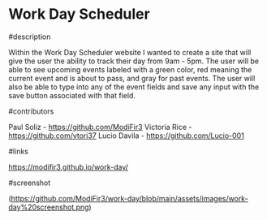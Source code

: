 # Work Day Scheduler

#description

Within the Work Day Scheduler website I wanted to create a site that will give the user the ability to track their day from 9am - 5pm. The user will be able to see upcoming events labeled with a green color, red meaning the current event and is about to pass, and gray for past events. The user will also be able to type into any of the event fields and save any input with the save button associated with that field.

#contributors

Paul Soliz -  https://github.com/ModiFir3
Victoria Rice - https://github.com/vtori37
Lucio Davila - https://github.com/Lucio-001

#links

https://modifir3.github.io/work-day/

#screenshot

(https://github.com/ModiFir3/work-day/blob/main/assets/images/work-day%20screenshot.png)
